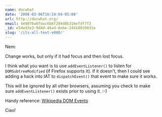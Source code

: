```yaml
---
name: docwhat
date: '2008-03-06T16:24:04-05:00'
url: http://docwhat.org/
email: 4e8076a0fdac6b8f284d8b316efdf7f3
_id: e54ed3e3-9d4d-46ad-8ebe-24418039031e
slug: '/its-all-text-v080/'
---
```


Nem:

Change works, but only if it had focus and then lost focus.

I think what you want is to use <code>addEventListener()</code> to listen for
<code>DOMSubtreeModified</code> (if Firefox supports it). If it doesn't, then
I could see adding a hack into IAT to <code>dispatchEvent()</code> that event
to make sure it works.

This will be ignored by all other browsers, assuming you check to make sure
<code>addEventListener()</code> exists prior to using it. :-)

Handy reference:
<a href="http://en.wikipedia.org/wiki/DOM_Events" rel="nofollow">Wikipedia DOM
Events</a>

Ciao!
